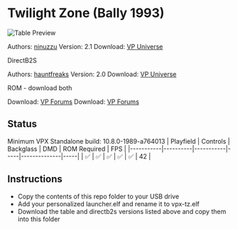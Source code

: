 # Twilight Zone (Bally 1993)

![Table Preview](https://vpuniverse.com/screenshots/monthly_2019_03/1726446_tz(Custom).png.888514d438039c7c8d7a85a433ff2b13.png)

Authors: [ninuzzu](https://vpuniverse.com/profile/5530-ninuzzu/)
Version: 2.1
Download: [VP Universe](https://vpuniverse.com/files/file/5500-twilight-zone-bally-1993/)

DirectB2S

Authors: [hauntfreaks](https://vpuniverse.com/profile/5216-hauntfreaks/)
Version: 2.0
Download: [VP Universe](https://vpuniverse.com/files/file/12147-twilight-zone-bally-1993-b2s-full-dmd/)

ROM - download both

Download: [VP Forums](https://www.vpforums.org/index.php?app=downloads&showfile=1237)
Download: [VP Forums](https://www.vpforums.org/index.php?app=downloads&showfile=1236)

## Status 

Minimum VPX Standalone build: 10.8.0-1989-a764013
| Playfield | Controls | Backglass | DMD | ROM Required | FPS | 
|-----------|----------|-----------|-----|--------------|-----|
| :white_check_mark: | :white_check_mark: | :white_check_mark: | :white_check_mark: | :white_check_mark: | 42 |

## Instructions

- Copy the contents of this repo folder to your USB drive
- Add your personalized launcher.elf and rename it to vpx-tz.elf
- Download the table and directb2s versions listed above and copy them into this folder